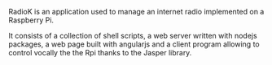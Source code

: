 
RadioK is an application used to manage an internet radio implemented
on a Raspberry Pi.

It consists of a collection of shell scripts, a web server written with
nodejs packages, a web page built with angularjs and a client program allowing
to control vocally the the Rpi thanks to the Jasper library.
